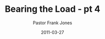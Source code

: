 ---
lunr: "true"
title: "Bearing the Load - pt 4"
author: "Pastor Frank Jones"
postDate: "03-27-2011"
date: 2011-03-27
category: "sermons"
slug: "2011/03/BearingTheLoad_part4"
icon: microphone
audioLink: "BearingTheLoad_part4"
tags: [bearing]
mp3: "BearingTheLoad_part4/03272011.mp3"
ogg: "BearingTheLoad_part4/03272011.ogg"
linkurl: "https://archive.org/download/BearingTheLoad_part4/BearingTheLoad_part4_files.xml"
ipath: "https://archive.org/download/BearingTheLoad_part4/03272011.mp3"
layout: sermon.html
---